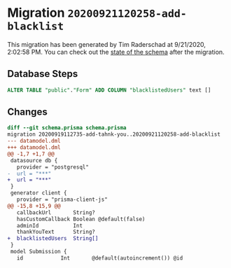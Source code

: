 # Migration `20200921120258-add-blacklist`

This migration has been generated by Tim Raderschad at 9/21/2020, 2:02:58 PM.
You can check out the [state of the schema](./schema.prisma) after the migration.

## Database Steps

```sql
ALTER TABLE "public"."Form" ADD COLUMN "blacklistedUsers" text []  
```

## Changes

```diff
diff --git schema.prisma schema.prisma
migration 20200919112735-add-tahnk-you..20200921120258-add-blacklist
--- datamodel.dml
+++ datamodel.dml
@@ -1,7 +1,7 @@
 datasource db {
   provider = "postgresql"
-  url = "***"
+  url = "***"
 }
 generator client {
   provider = "prisma-client-js"
@@ -15,8 +15,9 @@
   callbackUrl       String?
   hasCustomCallback Boolean @default(false)
   adminId           Int
   thankYouText      String? 
+  blacklistedUsers  String[]
 }
 model Submission {
   id            Int       @default(autoincrement()) @id
```


